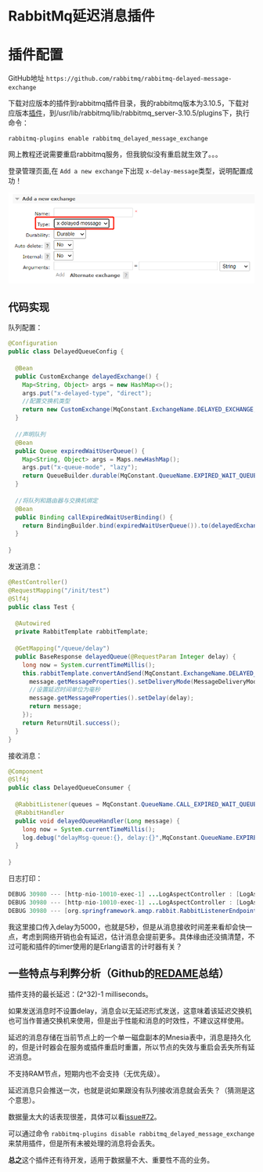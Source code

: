 # RabbitMq延迟消息插件

# 插件配置

GitHub地址 `https://github.com/rabbitmq/rabbitmq-delayed-message-exchange`

下载对应版本的插件到rabbitmq插件目录，我的rabbitmq版本为3.10.5，下载对应版本[插件](https://github.com/rabbitmq/rabbitmq-delayed-message-exchange/releases/download/3.10.0/rabbitmq_delayed_message_exchange-3.10.0.ez)，到/usr/lib/rabbitmq/lib/rabbitmq_server-3.10.5/plugins下，执行命令：

```
rabbitmq-plugins enable rabbitmq_delayed_message_exchange
```

网上教程还说需要重启rabbitmq服务，但我貌似没有重启就生效了。。。

登录管理页面,在 `Add a new exchange`下出现 `x-delay-message`类型，说明配置成功！

![1656314571699](image/rabbitmq延迟消息插件配置与使用/1656314571699.png)

## 代码实现

队列配置：

```java
@Configuration
public class DelayedQueueConfig {

  @Bean
  public CustomExchange delayedExchange() {
    Map<String, Object> args = new HashMap<>();
    args.put("x-delayed-type", "direct");
    //配置交换机类型
    return new CustomExchange(MqConstant.ExchangeName.DELAYED_EXCHANGE, "x-delayed-message", true, false, args);
  }

  //声明队列
  @Bean
  public Queue expiredWaitUserQueue() {
    Map<String, Object> args = Maps.newHashMap();
    args.put("x-queue-mode", "lazy");
    return QueueBuilder.durable(MqConstant.QueueName.EXPIRED_WAIT_QUEUE).withArguments(args).build();
  }

  //将队列和路由器与交换机绑定
  @Bean
  public Binding callExpiredWaitUserBinding() {
    return BindingBuilder.bind(expiredWaitUserQueue()).to(delayedExchange()).with(MqConstant.QueueName.EXPIRED_WAIT_QUEUE_KEY).noargs();
  }

}
```

发送消息：

```java
@RestController()
@RequestMapping("/init/test")
@Slf4j
public class Test {

  @Autowired
  private RabbitTemplate rabbitTemplate;

  @GetMapping("/queue/delay")
  public BaseResponse delayedQueue(@RequestParam Integer delay) {
    long now = System.currentTimeMillis();
    this.rabbitTemplate.convertAndSend(MqConstant.ExchangeName.DELAYED_EXCHANGE, MqConstant.QueueName.EXPIRED_WAIT_QUEUE_KEY, now, message -> {
      message.getMessageProperties().setDeliveryMode(MessageDeliveryMode.PERSISTENT);
      //设置延迟时间单位为毫秒
      message.getMessageProperties().setDelay(delay);
      return message;
    });
    return ReturnUtil.success();
  }
}
```

接收消息：

```java
@Component
@Slf4j
public class DelayedQueueConsumer {

  @RabbitListener(queues = MqConstant.QueueName.CALL_EXPIRED_WAIT_QUEUE)
  @RabbitHandler
  public void delayedQueueHandler(Long message) {
    long now = System.currentTimeMillis();
    log.debug("delayMsg-queue:{}, delay:{}",MqConstant.QueueName.EXPIRED_WAIT_QUEUE, now - message);
  }

}
```

日志打印：

```java
DEBUG 30980 --- [http-nio-10010-exec-1] ...LogAspectController : [LogAspect]-request-debug-url:http://localhost:10010/init/test/queue/delay
DEBUG 30980 --- [http-nio-10010-exec-1] ...LogAspectController : [LogAspect]-res-cost:22ms
DEBUG 30980 --- [org.springframework.amqp.rabbit.RabbitListenerEndpointContainer#0-1] ...DelayedQueueConsumer : delayMsg-queue:expired.wait.queue, delay:4998
```

我这里接口传入delay为5000，也就是5秒，但是从消息接收时间差来看却会快一点，考虑到网络开销也会有延迟，估计消息会提前更多。具体缘由还没搞清楚，不过可能和插件的timer使用的是Erlang语言的计时器有关？

## 一些特点与利弊分析（Github的[REDAME](https://github.com/rabbitmq/rabbitmq-delayed-message-exchange)总结）

插件支持的最长延迟：(2^32)-1 milliseconds。

如果发送消息时不设置delay，消息会以无延迟形式发送，这意味着该延迟交换机也可当作普通交换机来使用，但是出于性能和消息的时效性，不建议这样使用。

延迟的消息存储在当前节点上的一个单一磁盘副本的Mnesia表中，消息是持久化的，但是计时器会在服务或插件重启时重置，所以节点的失效与重启会丢失所有延迟消息。

不支持RAM节点，短期内也不会支持（无优先级）。

延迟消息只会推送一次，也就是说如果跟没有队列接收消息就会丢失？（猜测是这个意思）。

数据量太大的话表现很差，具体可以看[issue#72](https://github.com/rabbitmq/rabbitmq-delayed-message-exchange/issues/72)。

可以通过命令 `rabbitmq-plugins disable rabbitmq_delayed_message_exchange`来禁用插件，但是所有未被处理的消息将会丢失。

**总之**这个插件还有待开发，适用于数据量不大、重要性不高的业务。
